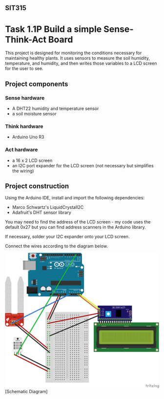 ## SIT315
# Task 1.1P Build a simple Sense-Think-Act Board

This project is designed for monitoring the conditions necessary for maintaining healthy plants. It uses sensors to measure the soil humidity, temperature, and humidity, and then writes those variables to a LCD screen for the user to see.

## Project components
### Sense hardware
* A DHT22 humidity and temperature sensor
* a soil moisture sensor
### Think hardware
* Arduino Uno R3
### Act hardware
* a 16 x 2 LCD screen
* an I2C port expander for the LCD screen (not necessary but simplifies the wiring)

## Project construction
Using the Arduino IDE, install and import the following dependencies:
* Marco Schwartz's LiquidCrystalI2C
* Adafruit's DHT sensor library

You may need to find the address of the LCD screen - my code uses the default 0x27 but you can find address scanners in the Arduino library.

If necessary, solder your I2C expander onto your LCD screen.

Connect the wires according to the diagram below.

<img src="SoilSensor.png" width="600">
[Schematic Diagram]
